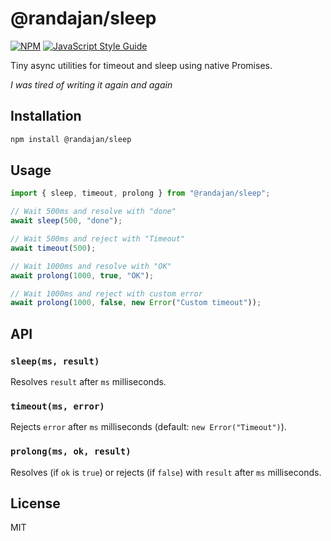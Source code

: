 # @randajan/sleep

[![NPM](https://img.shields.io/npm/v/@randajan/sleep.svg)](https://www.npmjs.com/package/@randajan/sleep) [![JavaScript Style Guide](https://img.shields.io/badge/code_style-standard-brightgreen.svg)](https://standardjs.com)


Tiny async utilities for timeout and sleep using native Promises.

_I was tired of writing it again and again_


## Installation

```bash
npm install @randajan/sleep
```

## Usage

```js
import { sleep, timeout, prolong } from "@randajan/sleep";

// Wait 500ms and resolve with "done"
await sleep(500, "done");

// Wait 500ms and reject with "Timeout"
await timeout(500);

// Wait 1000ms and resolve with "OK"
await prolong(1000, true, "OK");

// Wait 1000ms and reject with custom error
await prolong(1000, false, new Error("Custom timeout"));
```

## API

### `sleep(ms, result)`
Resolves `result` after `ms` milliseconds.

### `timeout(ms, error)`
Rejects `error` after `ms` milliseconds (default: `new Error("Timeout")`).

### `prolong(ms, ok, result)`
Resolves (if `ok` is `true`) or rejects (if `false`) with `result` after `ms` milliseconds.


## License

MIT
